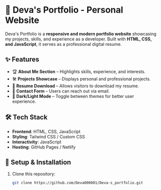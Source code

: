 # 💼 Deva's Portfolio - Personal Website

Deva's Portfolio is a **responsive and modern portfolio website** showcasing my projects, skills, and experience as a developer. Built with **HTML, CSS, and JavaScript**, it serves as a professional digital resume.

## ✨ Features
- 🏆 **About Me Section** – Highlights skills, experience, and interests.
- 🛠️ **Projects Showcase** – Displays personal and professional projects.
- 📄 **Resume Download** – Allows visitors to download my resume.
- 📩 **Contact Form** – Users can reach out via email.
- 🌙 **Dark/Light Mode** – Toggle between themes for better user experience.



## 🛠️ Tech Stack
- **Frontend**: HTML, CSS, JavaScript  
- **Styling**: Tailwind CSS / Custom CSS  
- **Interactivity**: JavaScript  
- **Hosting**: GitHub Pages / Netlify  

## 🚀 Setup & Installation
1. Clone this repository:  
   ```sh
   git clone https://github.com/Deva000001/Deva-s_portfolio.git
